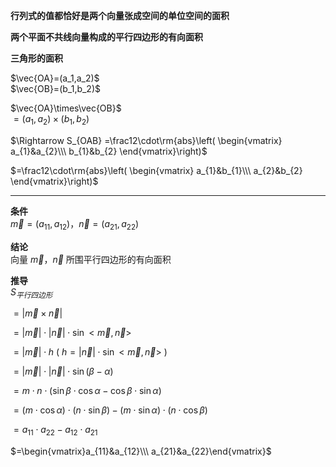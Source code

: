 **行列式的值都恰好是两个向量张成空间的单位空间的面积**  
  
**两个平面不共线向量构成的平行四边形的有向面积**  
  
**三角形的面积**  
  
$\vec{OA}=(a_1,a_2)$  
$\vec{OB}=(b_1,b_2)$  
  
$\vec{OA}\times\vec{OB}$  
$=(a_1,a_2)\times(b_1,b_2)$  
  
$\Rightarrow S_{OAB}  
=\frac12\cdot\rm{abs}\left(  
\begin{vmatrix}  
a_{1}&a_{2}\\\  
b_{1}&b_{2}  
\end{vmatrix}\right)$  
  
$=\frac12\cdot\rm{abs}\left(  
\begin{vmatrix}  
a_{1}&b_{1}\\\  
a_{2}&b_{2}  
\end{vmatrix}\right)$  
  
---  
**条件**  
$\vec m=(a_{11},a_{12})，\vec n=(a_{21},a_{22})$  
  
**结论**  
向量 $\vec m，\vec n$ 所围平行四边形的有向面积  
  
**推导**  
$S_{平行四边形}$  

$=|\vec m\times\vec n|$  

$=|\vec m|\cdot|\vec n|\cdot\sin<\vec m,\vec n>$  

$=|\vec m|\cdot h$  ( $h=|\vec n|\cdot\sin<\vec m,\vec n>$ )  

$=|\vec m|\cdot|\vec n|\cdot\sin(\beta-\alpha)$  

$=m\cdot n\cdot(\sin\beta\cdot\cos\alpha  
-\cos\beta\cdot\sin\alpha)$  

$=(m\cdot\cos\alpha)\cdot(n\cdot\sin\beta)  
-(m\cdot\sin\alpha)\cdot(n\cdot\cos\beta)$  

$=a_{11}\cdot a_{22}-a_{12}\cdot a_{21}$  

$=\begin{vmatrix}a_{11}&a_{12}\\\ a_{21}&a_{22}\end{vmatrix}$  
